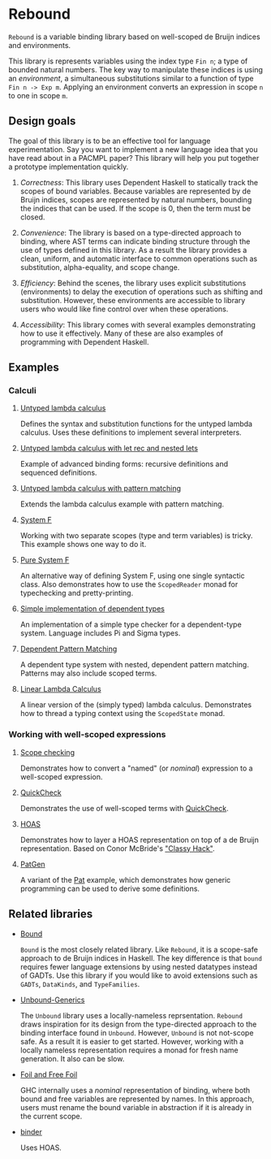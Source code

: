 # Rebound


`Rebound` is a variable binding library based on well-scoped de Bruijn indices
and environments.

This library is represents variables using the index type `Fin n`; a type of
bounded natural numbers. The key way to manipulate these indices is using an
*environment*, a simultaneous substitutions similar to a function of type `Fin n
-> Exp m`. Applying an environment converts an expression in scope `n` to one in
scope `m`.

## Design goals

The goal of this library is to be an effective tool for language
experimentation. Say you want to implement a new language idea that you have
read about in a PACMPL paper? This library will help you put together a
prototype implementation quickly.

1. *Correctness*: This library uses Dependent Haskell to statically track the
    scopes of bound variables. Because variables are represented by de Bruijn
    indices, scopes are represented by natural numbers, bounding the indices
    that can be used. If the scope is 0, then the term must be closed.

2. *Convenience*: The library is based on a type-directed approach to binding,
    where AST terms can indicate binding structure through the use of types
    defined in this library. As a result the library provides a clean, uniform,
    and automatic interface to common operations such as substitution,
    alpha-equality, and scope change.

3. *Efficiency*: Behind the scenes, the library uses explicit substitutions
    (environments) to delay the execution of operations such as shifting and
    substitution. However, these environments are accessible to library users
    who would like fine control over when these operations.

4. *Accessibility*: This library comes with several examples demonstrating how
    to use it effectively. Many of these are also examples of programming with
    Dependent Haskell.

## Examples

### Calculi

1. [Untyped lambda calculus](examples/LC.hs)

   Defines the syntax and substitution functions for the untyped lambda
   calculus. Uses these definitions to implement several interpreters.

2. [Untyped lambda calculus with let rec and nested lets](examples/LCLet.hs)

   Example of advanced binding forms: recursive definitions and sequenced
   definitions.

3. [Untyped lambda calculus with pattern matching](examples/Pat.hs)

   Extends the lambda calculus example with pattern matching.

4. [System F](examples/SystemF.hs)

   Working with two separate scopes (type and term variables) is tricky. This
   example shows one way to do it.

5. [Pure System F](examples/PureSystemF.hs)

   An alternative way of defining System F, using one single syntactic class.
   Also demonstrates how to use the `ScopedReader` monad for typechecking and
   pretty-printing.

6. [Simple implementation of dependent types](examples/PTS.hs)

   An implementation of a simple type checker for a dependent-type system.
   Language includes Pi and Sigma types.

7. [Dependent Pattern Matching](examples/DepMatch.hs)

   A dependent type system with nested, dependent pattern matching. Patterns may
   also include scoped terms.

8. [Linear Lambda Calculus](examples/LinLC.hs)

   A linear version of the (simply typed) lambda calculus. Demonstrates how to
   thread a typing context using the `ScopedState` monad.

### Working with well-scoped expressions

1. [Scope checking](examples/ScopeCheck.hs)

   Demonstrates how to convert a "named" (or _nominal_) expression to a
   well-scoped expression.

2. [QuickCheck](examples/LCQC.hs)

   Demonstrates the use of well-scoped terms with
   [QuickCheck](https://hackage.haskell.org/package/QuickCheck).

3. [HOAS](examples/HOAS.hs)

   Demonstrates how to layer a HOAS representation on top of a de Bruijn
   representation. Based on Conor McBride's ["Classy
   Hack"](https://mazzo.li/epilogue/index.html%3Fp=773.html).

4. [PatGen](examples/PatGen.hs)

   A variant of the [Pat](examples/Pat.hs) example, which demonstrates how
   generic programming can be used to derive some definitions.

## Related libraries

- [Bound](https://hackage.haskell.org/package/bound)

  `Bound` is the most closely related library. Like `Rebound`, it is a
  scope-safe approach to de Bruijn indices in Haskell. The key difference is
  that `bound` requires fewer language extensions by using nested datatypes
  instead of GADTs. Use this library if you would like to avoid extensions such
  as `GADTs`, `DataKinds`, and `TypeFamilies`.

- [Unbound-Generics](https://hackage.haskell.org/package/unbound-generics)

  The `Unbound` library uses a locally-nameless reprsentation. `Rebound` draws
  inspiration for its design from the type-directed approach to the binding
  interface found in `Unbound`. However, `Unbound` is not not-scope safe. As a
  result it is easier to get started. However, working with a locally nameless
  representation requires a monad for fresh name generation. It also can be
  slow.

- [Foil and Free Foil](https://hackage.haskell.org/package/free-foil)

  GHC internally uses a *nominal* representation of binding, where both bound
  and free variables are represented by names. In this approach, users must
  rename the bound variable in abstraction if it is already in the current
  scope.

- [binder](https://hackage.haskell.org/package/binder)

  Uses HOAS.
